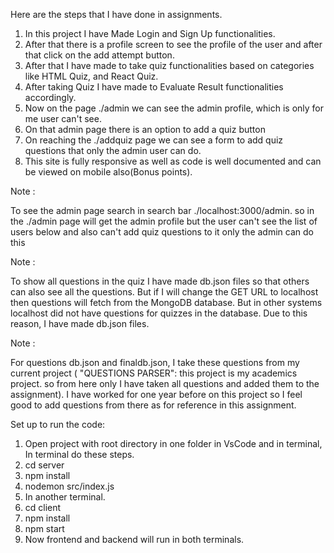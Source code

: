 Here are the steps that I have done in assignments.






1) In this project I have Made Login and Sign Up functionalities.
2) After that there is a profile screen to see the profile of the user and after that click on the add attempt button. 
3) After that I have made to take quiz functionalities based on categories like HTML Quiz, and React Quiz.
4) After taking Quiz I have made to Evaluate Result functionalities accordingly.
5) Now on the page ./admin we can see the admin profile, which is only for me user can't see.
6) On that admin page there is an option to add a quiz button
7) On reaching the ./addquiz page we can see a form to add quiz questions that only the admin user can do.
8) This site is fully responsive as well as code is well documented and can be viewed on mobile also(Bonus points).



Note : 

To see the admin page 
search in search bar
./localhost:3000/admin.
so in the ./admin page will get the admin profile but the user can't see the list of users below and also can't add quiz questions to it only the admin can do this


Note : 

To show all questions in the quiz I have made db.json files so that others can also see all the questions. But if I will change the GET URL to localhost then questions will fetch from the MongoDB database. But in other systems localhost did not have  questions for quizzes  in the database. Due to this reason, I have made db.json files.


Note : 

For questions db.json and finaldb.json, I take these questions from my current project ( "QUESTIONS PARSER": this project is my academics project. so from here only I have taken all questions and added them to the assignment). I have worked for one year before on this project so I feel good to add questions from there as for reference in this assignment.



Set up to run the code:

1) Open project with root directory in one folder in VsCode and in terminal, In terminal do these steps.
2) cd server
3) npm install
4) nodemon src/index.js
5) In another terminal.
6) cd client
7) npm install
8) npm start
9) Now frontend and backend will run in both terminals.
